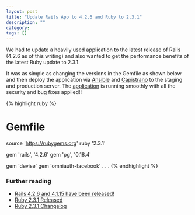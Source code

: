 ```yaml
---
layout: post
title: "Update Rails App to 4.2.6 and Ruby to 2.3.1"
description: ""
category:
tags: []
---
```


We had to update a heavily used application to the latest release of Rails (4.2.6 as of this writing) and also wanted to get the performance benefits of the latest Ruby update to 2.3.1.

It was as simple as changing the versions in the Gemfile as shown below and then deploy the application via [Ansible](https://www.ansible.com/) and [Capistrano](http://capistranorb.com/documentation/overview/what-is-capistrano/#) to the staging and production server. The [application](http://supportGFC.org) is running smoothly with all the security and bug fixes applied!!

{% highlight ruby %}
# Gemfile
source 'https://rubygems.org'
ruby '2.3.1'

gem 'rails', '4.2.6'
gem 'pg', '0.18.4'

gem 'devise'
gem 'omniauth-facebook'
.
.
.
{% endhighlight %}

### Further reading

* [Rails 4.2.6 and 4.1.15 have been released!](http://weblog.rubyonrails.org/2016/3/11/Rails-4-2-6-and-4-1-15-have-been-released/)
* [Ruby 2.3.1 Released](https://www.ruby-lang.org/en/news/2016/04/26/ruby-2-3-1-released/)
* [Ruby 2.3.1 Changelog](http://svn.ruby-lang.org/repos/ruby/tags/v2_3_1/ChangeLog)
